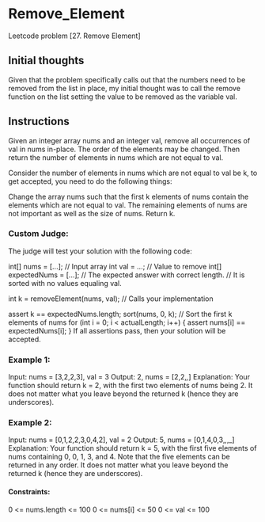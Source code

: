 # Remove_Element
 Leetcode problem [27. Remove Element]

## Initial thoughts

Given that the problem specifically calls out that the numbers need to be removed from the list 
in place, my initial thought was to call the remove function on the list setting the value to be
removed as the variable val.

## Instructions
Given an integer array nums and an integer val, remove all occurrences of val in nums in-place. 
The order of the elements may be changed. Then return the number of elements in nums which are 
not equal to val.

Consider the number of elements in nums which are not equal to val be k, to get accepted, you 
need to do the following things:

Change the array nums such that the first k elements of nums contain the elements which are not 
equal to val. The remaining elements of nums are not important as well as the size of nums.
Return k.

### Custom Judge:

The judge will test your solution with the following code:

int[] nums = [...]; // Input array
int val = ...; // Value to remove
int[] expectedNums = [...]; // The expected answer with correct length.
                            // It is sorted with no values equaling val.

int k = removeElement(nums, val); // Calls your implementation

assert k == expectedNums.length;
sort(nums, 0, k); // Sort the first k elements of nums
for (int i = 0; i < actualLength; i++) {
    assert nums[i] == expectedNums[i];
}
If all assertions pass, then your solution will be accepted.

 

### Example 1:

Input: nums = [3,2,2,3], val = 3
Output: 2, nums = [2,2,_,_]
Explanation: Your function should return k = 2, with the first two elements of nums being 2.
It does not matter what you leave beyond the returned k (hence they are underscores).
### Example 2:

Input: nums = [0,1,2,2,3,0,4,2], val = 2
Output: 5, nums = [0,1,4,0,3,_,_,_]
Explanation: Your function should return k = 5, with the first five elements of nums containing 0, 0, 1, 3, and 4.
Note that the five elements can be returned in any order.
It does not matter what you leave beyond the returned k (hence they are underscores).
 

#### Constraints:

0 <= nums.length <= 100
0 <= nums[i] <= 50
0 <= val <= 100
